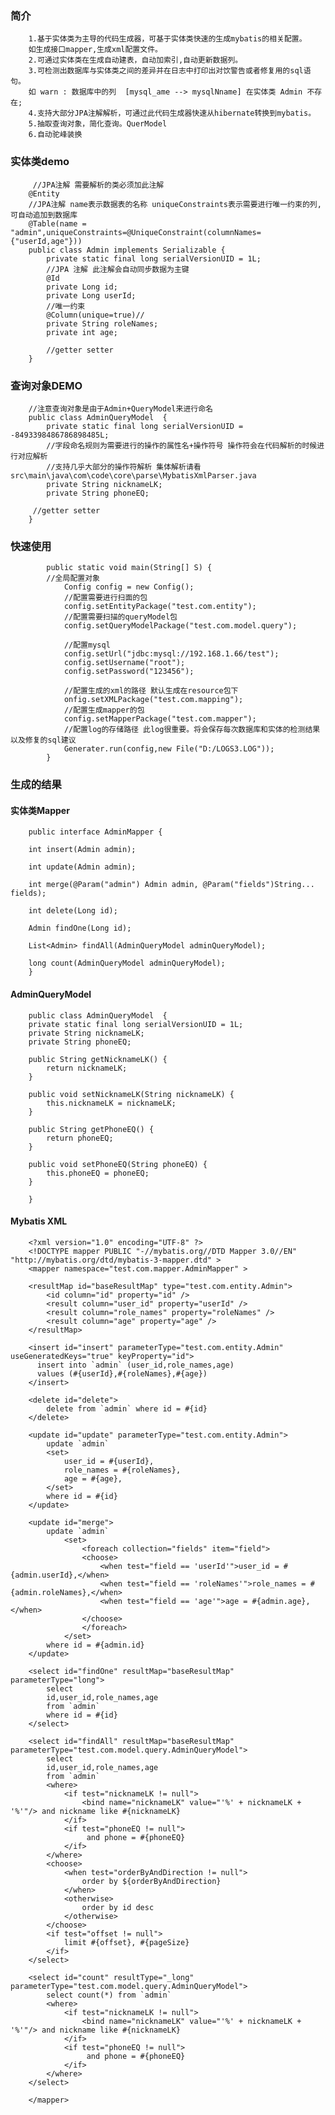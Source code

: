 ### 简介
        1.基于实体类为主导的代码生成器，可基于实体类快速的生成mybatis的相关配置。
        如生成接口mapper,生成xml配置文件。
        2.可通过实体类在生成自动建表，自动加索引,自动更新数据列。
        3.可检测出数据库与实体类之间的差异并在日志中打印出对饮警告或者修复用的sql语句。
        如 warn : 数据库中的列  [mysql_ame --> mysqlNname] 在实体类 Admin 不存在;
        4.支持大部分JPA注解解析，可通过此代码生成器快速从hibernate转换到mybatis。
        5.抽取查询对象，简化查询。QuerModel
        6.自动驼峰装换
### 实体类demo
         //JPA注解 需要解析的类必须加此注解
        @Entity
        //JPA注解 name表示数据表的名称 uniqueConstraints表示需要进行唯一约束的列,可自动追加到数据库
        @Table(name = "admin",uniqueConstraints=@UniqueConstraint(columnNames={"userId,age"}))
        public class Admin implements Serializable {
            private static final long serialVersionUID = 1L;
            //JPA 注解 此注解会自动同步数据为主键
            @Id
            private Long id;
            private Long userId;
            //唯一约束
            @Column(unique=true)//
            private String roleNames;
            private int age;
        
            //getter setter
        }
### 查询对象DEMO
        //注意查询对象是由于Admin+QueryModel来进行命名
        public class AdminQueryModel  {
            private static final long serialVersionUID = -8493398486786898485L;
            //字段命名规则为需要进行的操作的属性名+操作符号 操作符会在代码解析的时候进行对应解析
            //支持几乎大部分的操作符解析 集体解析请看src\main\java\com\code\core\parse\MybatisXmlParser.java
            private String nicknameLK;
            private String phoneEQ;
        
         //getter setter
        }

### 快速使用
            public static void main(String[] S) {
            //全局配置对象
                Config config = new Config();
                //配置需要进行扫面的包
                config.setEntityPackage("test.com.entity");
                //配置需要扫描的queryModel包
                config.setQueryModelPackage("test.com.model.query");
                
                //配置mysql
                config.setUrl("jdbc:mysql://192.168.1.66/test");
                config.setUsername("root");
                config.setPassword("123456");
                
                //配置生成的xml的路径 默认生成在resource包下
                onfig.setXMLPackage("test.com.mapping");
                //配置生成mapper的包
                config.setMapperPackage("test.com.mapper");
                //配置log的存储路径 此log很重要。将会保存每次数据库和实体的检测结果以及修复的sql建议
                Generater.run(config,new File("D:/LOGS3.LOG"));
            }
            
### 生成的结果   

#### 实体类Mapper

        public interface AdminMapper {
        
        int insert(Admin admin);
        
        int update(Admin admin);
        
        int merge(@Param("admin") Admin admin, @Param("fields")String... fields);
        
        int delete(Long id);
        
        Admin findOne(Long id);
        
        List<Admin> findAll(AdminQueryModel adminQueryModel);
        
        long count(AdminQueryModel adminQueryModel);
        }
        
#### AdminQueryModel            
        public class AdminQueryModel  {
        private static final long serialVersionUID = 1L;
        private String nicknameLK;
        private String phoneEQ;
        
        public String getNicknameLK() {
            return nicknameLK;
        }
        
        public void setNicknameLK(String nicknameLK) {
            this.nicknameLK = nicknameLK;
        }
        
        public String getPhoneEQ() {
            return phoneEQ;
        }
        
        public void setPhoneEQ(String phoneEQ) {
            this.phoneEQ = phoneEQ;
        }
        
        }
        
#### Mybatis XML        
        <?xml version="1.0" encoding="UTF-8" ?>
        <!DOCTYPE mapper PUBLIC "-//mybatis.org//DTD Mapper 3.0//EN" "http://mybatis.org/dtd/mybatis-3-mapper.dtd" >
        <mapper namespace="test.com.mapper.AdminMapper" >
        
        <resultMap id="baseResultMap" type="test.com.entity.Admin">
            <id column="id" property="id" />
            <result column="user_id" property="userId" />
            <result column="role_names" property="roleNames" />
            <result column="age" property="age" />
        </resultMap>
        
        <insert id="insert" parameterType="test.com.entity.Admin" useGeneratedKeys="true" keyProperty="id">
          insert into `admin` (user_id,role_names,age)
          values (#{userId},#{roleNames},#{age})
        </insert>
        
        <delete id="delete">
            delete from `admin` where id = #{id}
        </delete>
        
        <update id="update" parameterType="test.com.entity.Admin">
            update `admin`
            <set>
                user_id = #{userId},
                role_names = #{roleNames},
                age = #{age},
            </set>
            where id = #{id}
        </update>
        
        <update id="merge">
            update `admin`
                <set>
                    <foreach collection="fields" item="field">
                    <choose>
                        <when test="field == 'userId'">user_id = #{admin.userId},</when>
                        <when test="field == 'roleNames'">role_names = #{admin.roleNames},</when>
                        <when test="field == 'age'">age = #{admin.age},</when>
                    </choose>
                    </foreach>
                </set>
            where id = #{admin.id}
        </update>
        
        <select id="findOne" resultMap="baseResultMap" parameterType="long">
            select
            id,user_id,role_names,age
            from `admin`
            where id = #{id}
        </select>
        
        <select id="findAll" resultMap="baseResultMap" parameterType="test.com.model.query.AdminQueryModel">
            select
            id,user_id,role_names,age
            from `admin`
            <where>
                <if test="nicknameLK != null">
                    <bind name="nicknameLK" value="'%' + nicknameLK + '%'"/> and nickname like #{nicknameLK}
                </if>
                <if test="phoneEQ != null">
                     and phone = #{phoneEQ}
                </if>
            </where>
            <choose>
                <when test="orderByAndDirection != null">
                    order by ${orderByAndDirection}
                </when>
                <otherwise>
                    order by id desc
                </otherwise>
            </choose>
            <if test="offset != null">
                limit #{offset}, #{pageSize}
            </if>
        </select>
        
        <select id="count" resultType="_long" parameterType="test.com.model.query.AdminQueryModel">
            select count(*) from `admin`
            <where>
                <if test="nicknameLK != null">
                    <bind name="nicknameLK" value="'%' + nicknameLK + '%'"/> and nickname like #{nicknameLK}
                </if>
                <if test="phoneEQ != null">
                     and phone = #{phoneEQ}
                </if>
            </where>
        </select>
        
        </mapper>         
        